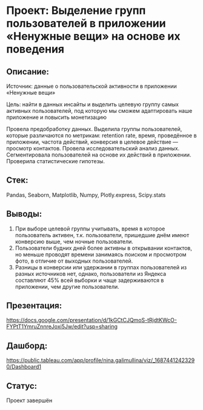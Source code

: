 # Проект: Выделение групп пользователей в приложении «Ненужные вещи» на основе их поведения
## Описание:
Источник: данные о пользовательской активности в приложении «Ненужные вещи»

Цель: найти в данных инсайты и выделить целевую группу самых активных пользователей, под которую мы сможем адаптировать наше приложение и повысить монетизацию

Провела предобработку данных. Выделила группы пользователей, которые различаются по метрикам: retention rate, время, проведённое в приложении, частота действий, конверсия в целевое действие — просмотр контактов. Провела исследовательский анализ данных. Сегментировала пользователей на основе их действий в приложении. Проверила статистические гипотезы.
## Стек:
Pandas, Seaborn, Matplotlib, Numpy, Plotly.express, Scipy.stats
## Выводы: 
1. При выборе целевой группы учитывать, время в которое пользователь активен, т.к. пользователи, пришедшие днём имеют конверсию выше, чем ночные пользователи.
2. Пользователи будних дней более активны в открывании контактов, но меньше проводят времени занимаясь поиском и просмотром фото, в отличие от выходных пользователей.
3. Разницы в конверсии или удержании в группах пользователей из разных источников нет, однако, пользователи из Яндекса составляют 45% всей выборки и чаще задерживаются в приложении, чем другие пользователи.
## Презентация: 
https://docs.google.com/presentation/d/1kGCtCJQmoS-tRjdtKWcO-FYPtT1YmruZnnreJoxi5Jw/edit?usp=sharing
## Дашборд: 
https://public.tableau.com/app/profile/nina.galimullina/viz/_16874412423290/Dashboard1
## Статус:
Проект завершён

